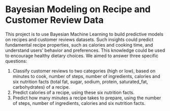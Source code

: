 # Bayesian Modeling on Recipe and Customer Review Data
This project is to use Bayesian Machine Learning to build predictive models on recipes and customer reviews datasets. Such insights could predict fundamental recipe properties, such as calories and cooking time, and understand users’ behavior and preferences. This knowledge could be used to encourage healthy dietary choices. 
We aimed to answer three specific questions:  
1. Classify customer reviews to two categories (high or low), based on minutes to cook, number of steps, number of ingredients, calories and six nutrition facts (total fat, sugar, sodium, protein, saturated_fat, carbohydrates) of a recipe. 
2. Predict calories of a recipe, using these six nutrition facts. 
3. Predict how many minutes a recipe takes to prepare, using the number of steps, number of ingredients, calories and six nutrition facts.
